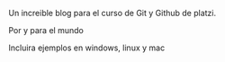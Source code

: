 Un increible blog para el curso de Git y Github de platzi.

Por y para el mundo

Incluira ejemplos en windows, linux y mac